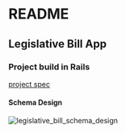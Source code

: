 # README
## Legislative Bill App 
### Project build in Rails

[project spec](https://docs.google.com/document/d/1pIrPAg16L03pCIFQp1vKvnDe6eG8SdU3c3eTxKul1XU/edit)

#### Schema Design
![legislative_bill_schema_design](https://cloud.githubusercontent.com/assets/8459012/20871138/5549723e-ba4f-11e6-882d-e44c521a388c.png)
